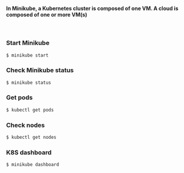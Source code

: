 #### In Minikube, a Kubernetes cluster is composed of one VM. A cloud is composed of one or more VM(s)

<br/>

### <b>Start Minikube</b>

```bash
$ minikube start
```

### <b>Check Minikube status</b>

```bash
$ minikube status
```

### <b>Get pods</b>

```bash
$ kubectl get pods
```

### <b>Check nodes</b>

```bash
$ kubectl get nodes
```

### <b>K8S dashboard</b>

```
$ minikube dashboard
```
